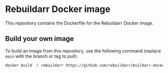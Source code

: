 # Rebuildarr Docker image

This repository contains the Dockerfile for the Rebuildarr Docker image.

## Build your own image

To build an image from this repository, use the following command (replace `main` with the branch or tag to pull):

```bash
docker build -t rebuildarr https://github.com/rebuildarr/buildarr-docker.git#main
```
